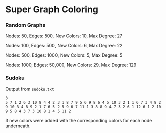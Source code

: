 
# Super Graph Coloring

### **Random Graphs**

Nodes: 50, Edges: 500, New Colors: 10, Max Degree: 27

Nodes: 100, Edges: 500, New Colors: 6, Max Degree: 22

Nodes: 500, Edges: 1000, New Colors: 5, Max Degree: 5

Nodes: 1000, Edges: 50,000, New Colors: 29, Max Degree: 129

### **Sudoku**

Output from `sudoku.txt`

```
3
5 7 1 2 6 3 10 8 4 4 2 3 1 8 7 9 5 6 9 8 6 4 5 10 3 2 1 1 6 7 3 4 8 2
9 10 3 4 8 9 2 1 7 6 5 2 5 9 6 7 11 1 3 8 8 9 4 7 3 2 6 1 12 6 1 2 10 
9 5 8 4 3 7 3 10 8 1 4 5 11 2
```

3 new colors were added with the corresponding colors for each node underneath.